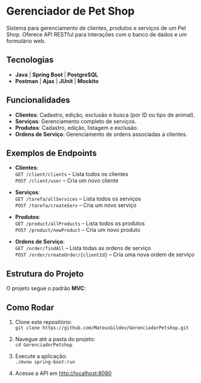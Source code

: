 # Gerenciador de Pet Shop

Sistema para gerenciamento de clientes, produtos e serviços de um Pet Shop. Oferece API RESTful para interações com o banco de dados e um formulário web.

## Tecnologias

- **Java** | **Spring Boot** | **PostgreSQL** 
- **Postman** | **Ajax** | **JUnit** | **Mockito**

## Funcionalidades

- **Clientes**: Cadastro, edição, exclusão e busca (por ID ou tipo de animal).
- **Serviços**: Gerenciamento completo de serviços.
- **Produtos**: Cadastro, edição, listagem e exclusão.
- **Ordens de Serviço**: Gerenciamento de ordens associadas a clientes.

## Exemplos de Endpoints

- **Clientes**:  
  `GET /client/clients` – Lista todos os clientes  
  `POST /client/user` – Cria um novo cliente

- **Serviços**:  
  `GET /tarefa/allServices` – Lista todos os serviços  
  `POST /tarefa/createServ` – Cria um novo serviço

- **Produtos**:  
  `GET /product/allProducts` – Lista todos os produtos  
  `POST /product/newProduct` – Cria um novo produto

- **Ordens de Serviço**:  
  `GET /order/findAll` – Lista todas as ordens de serviço  
  `POST /order/createOrder/{clientId}` – Cria uma nova ordem de serviço

## Estrutura do Projeto

O projeto segue o padrão **MVC**:

## Como Rodar

1. Clone este repositório:  
   `git clone https://github.com/MateusGildev/GerenciadorPetshop.git`
   
2. Navegue até a pasta do projeto:  
   `cd GerenciadorPetshop`

3. Execute a aplicação:  
   `./mvnw spring-boot:run`

4. Acesse a API em [http://localhost:8080](http://localhost:8080)


